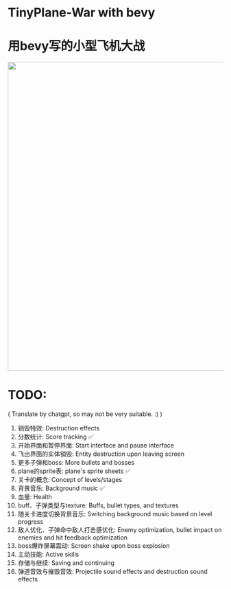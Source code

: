 # TinyPlane-War with bevy
# 用bevy写的小型飞机大战

<div style="text-align:center;">
    <img src="https://github.com/jaynnn/TinyPlane-War/blob/main/_other/plane-war.gif" width="540" height="720"/>
</div>


# TODO:
( Translate by chatgpt, so may not be very suitable. :) )
1. 销毁特效: Destruction effects
2. 分数统计: Score tracking ✅
3. 开始界面和暂停界面: Start interface and pause interface
4. 飞出界面的实体销毁: Entity destruction upon leaving screen
5. 更多子弹和boss: More bullets and bosses
6. plane的sprite表: plane's sprite sheets ✅
7. 关卡的概念: Concept of levels/stages
8. 背景音乐: Background music ✅
9. 血量: Health
10. buff、子弹类型与texture: Buffs, bullet types, and textures
11. 随关卡进度切换背景音乐: Switching background music based on level progress
12. 敌人优化、子弹命中敌人打击感优化: Enemy optimization, bullet impact on enemies and hit feedback optimization
13. boss爆炸屏幕震动: Screen shake upon boss explosion
14. 主动技能: Active skills
15. 存储与继续: Saving and continuing
16. 弹道音效与摧毁音效: Projectile sound effects and destruction sound effects
